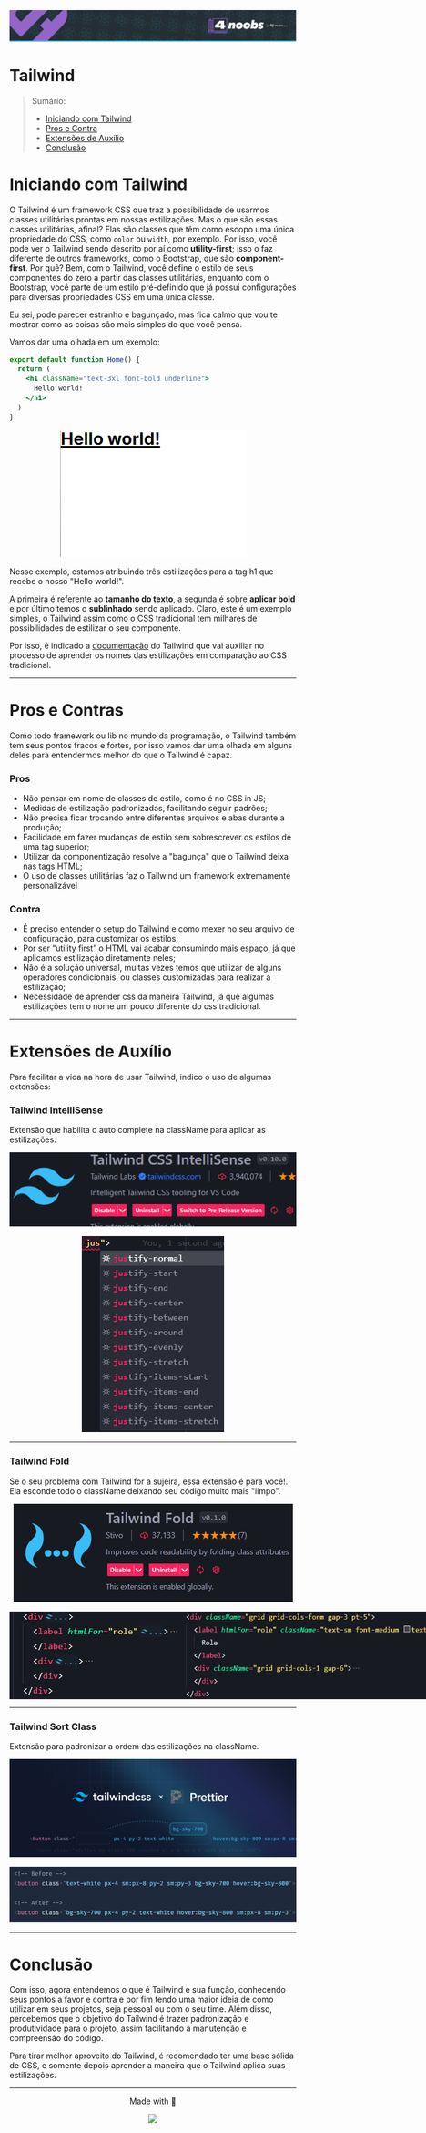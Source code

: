 <p align="center">
  <a href="https://github.com/he4rt/4noobs" target="_blank">
    <img src="../../assets/global/header-4noobs.svg">
  </a>
</p>

# Tailwind

> Sumário:
>
> - [Iniciando com Tailwind](#iniciando-com-tailwind)
> - [Pros e Contra](#pros-e-contra)
> - [Extensões de Auxílio](#extensões-de-auxílio)
> - [Conclusão](#conclusão)

# Iniciando com Tailwind

O Tailwind é um framework CSS que traz a possibilidade de usarmos classes utilitárias prontas em nossas estilizações. Mas o que são essas classes utilitárias, afinal? Elas são classes que têm como escopo uma única propriedade do CSS, como `color` ou `width`, por exemplo. Por isso, você pode ver o Tailwind sendo descrito por aí como **utility-first**; isso o faz diferente de outros frameworks, como o Bootstrap, que são **component-first**. Por quê? Bem, com o Tailwind, você define o estilo de seus componentes do zero a partir das classes utilitárias, enquanto com o Bootstrap, você parte de um estilo pré-definido que já possui configurações para diversas propriedades CSS em uma única classe.

Eu sei, pode parecer estranho e bagunçado, mas fica calmo que vou te mostrar como as coisas são mais simples do que você pensa. 

Vamos dar uma olhada em um exemplo:

```jsx
export default function Home() {
  return (
    <h1 className="text-3xl font-bold underline">
      Hello world!
    </h1>
  )
}
```

<p align="center">
  <img 
    src="../../assets/estilizacao/Tailwind-ex1.png" 
    alt="resultado do código acima"
  >
</p>

Nesse exemplo, estamos atribuindo três estilizações para a tag h1 que recebe o nosso "Hello world!". 

A primeira é referente ao **tamanho do texto**, a segunda é sobre **aplicar bold** e por último temos o **sublinhado** sendo aplicado. Claro, este é um exemplo simples, o Tailwind assim como o CSS tradicional tem milhares de possibilidades de estilizar o seu componente. 

Por isso, é indicado a [documentação](#https://tailwindcss.com/docs/installation) do Tailwind que vai auxiliar no processo de aprender os nomes das estilizações em comparação ao CSS tradicional.

---

# Pros e Contras

Como todo framework ou lib no mundo da programação, o Tailwind também tem seus pontos fracos e fortes, por isso vamos dar uma olhada em alguns deles para entendermos melhor do que o Tailwind é capaz.

### Pros

- Não pensar em nome de classes de estilo, como é no CSS in JS;
- Medidas de estilização padronizadas, facilitando seguir padrões;
- Não precisa ficar trocando entre diferentes arquivos e abas durante a produção;
- Facilidade em fazer mudanças de estilo sem sobrescrever os estilos de uma tag superior;
- Utilizar da componentização resolve a "bagunça" que o Tailwind deixa nas tags HTML;
- O uso de classes utilitárias faz o Tailwind um framework extremamente personalizável

### Contra

- É preciso entender o setup do Tailwind e como mexer no seu arquivo de configuração, para customizar os estilos;
- Por ser “utility first” o HTML vai acabar consumindo mais espaço, já que aplicamos estilização diretamente neles;
- Não é a solução universal, muitas vezes temos que utilizar de alguns operadores condicionais, ou classes customizadas para realizar a estilização;
- Necessidade de aprender css da maneira Tailwind, já que algumas estilizações tem o nome um pouco diferente do css tradicional.

---

# Extensões de Auxílio

Para facilitar a vida na hora de usar Tailwind, indico o uso de algumas extensões:

### Tailwind IntelliSense
Extensão que habilita o auto complete na className para aplicar as estilizações.

<p align="center">
  <img 
    src="../../assets/estilizacao/Tailwind-IntelliSense.png" 
    alt="imagem do tailwind IntelliSense"
  >
</p>

<p align="center">
   <img
    src="../../assets/estilizacao/Tailwind-IntelliSense-ex1.png"
    alt=""
  >
</p>

---

### Tailwind Fold
Se o seu problema com Tailwind for a sujeira, essa extensão é para você!. Ela esconde todo o className deixando seu código muito mais "limpo".

<p align="center">
   <img
    src="../../assets/estilizacao/Tailwind-fold.png"
    alt=""
  >
</p>

<p style="display: flex; flex-direction: row; align: center" >
   <img
    src="../../assets/estilizacao/Tailwind-fold-ex1.png"
    alt=""
  >
     <img
    src="../../assets/estilizacao/Tailwind-fold-ex2.png"
    alt=""
  >
</p>

---

### Tailwind Sort Class
Extensão para padronizar a ordem das estilizações na className.  

<p align="center">
  <a href="https://github.com/tailwindlabs/prettier-plugin-tailwindcss" target="_blank">
    <img
      src="../../assets/estilizacao/Tailwind-Sort.png"
      alt=""
    >
  </a>
</p>

<p align="center">
   <img
    src="../../assets/estilizacao/Tailwind-Sort-ex1.png"
    alt=""
  >
</p>

---

# Conclusão

Com isso, agora entendemos o que é Tailwind e sua função, conhecendo seus pontos a favor e contra e por fim tendo uma maior ideia de como utilizar em seus projetos, seja pessoal ou com o seu time. Além disso, percebemos que o objetivo do Tailwind é trazer padronização e produtividade para o projeto, assim facilitando a manutenção e compreensão do código.

Para tirar melhor aproveito do Tailwind, é recomendado ter uma base sólida de CSS, e somente depois aprender a maneira que o Tailwind aplica suas estilizações.

---

<p align="center">Made with 💜</p>

<p align="center">
  <a href="https://github.com/he4rt/4noobs" target="_blank">
    <img src="../../assets/global/footer-4noobs.svg" width="380">
  </a>
</p>

